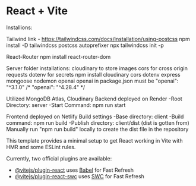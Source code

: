# React + Vite

Installions:

Tailwind link - https://tailwindcss.com/docs/installation/using-postcss
npm install -D tailwindcss postcss autoprefixer
npx tailwindcss init -p

React-Router
npm install react-router-dom



Server folder installations:
cloudinary to store images
cors for cross origin requests
dotenv for secrets
npm install cloudinary cors dotenv express mongoose nodemon openai
openai in package.json must be "openai": "^3.1.0"
/* "openai": "^4.28.4" */


Utilized MongoDB Atlas, Cloudinary
Backend deployed on Render
-Root Directory: server
-Start Command: npm run start

Frontend deployed on Netlify
Build settings
-Base directory: client
-Build command: npm run build
-Publish directory: client/dist (dist is gotten from)
Manually run "npm run build" locally to create the dist file in the repository

This template provides a minimal setup to get React working in Vite with HMR and some ESLint rules.

Currently, two official plugins are available:

- [@vitejs/plugin-react](https://github.com/vitejs/vite-plugin-react/blob/main/packages/plugin-react/README.md) uses [Babel](https://babeljs.io/) for Fast Refresh
- [@vitejs/plugin-react-swc](https://github.com/vitejs/vite-plugin-react-swc) uses [SWC](https://swc.rs/) for Fast Refresh
